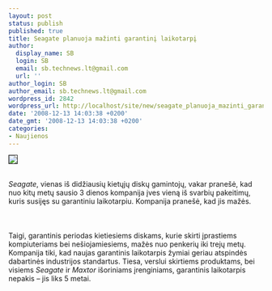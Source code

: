 ```yaml
---
layout: post
status: publish
published: true
title: Seagate planuoja mažinti garantinį laikotarpį
author:
  display_name: SB
  login: SB
  email: sb.technews.lt@gmail.com
  url: ''
author_login: SB
author_email: sb.technews.lt@gmail.com
wordpress_id: 2842
wordpress_url: http://localhost/site/new/seagate_planuoja_mazinti_garantini_laikotarpi/
date: '2008-12-13 14:03:38 +0200'
date_gmt: '2008-12-13 14:03:38 +0200'
categories:
- Naujienos
---
```

<div class="imgright"><img src="http://www.technews.lt/upl/Failai/Seagate%20logo.bmp" border="1"></div>
<p><br><i>Seagate</i>, vienas iš didžiausių kietųjų diskų gamintojų, vakar pranešė, kad nuo kitų metų sausio 3 dienos kompanija įves vieną iš svarbių pakeitimų, kuris susijęs su garantiniu laikotarpiu. Kompanija pranešė, kad jis mažės.<br />
<br><br />
<br>Taigi, garantinis periodas kietiesiems diskams, kurie skirti įprastiems kompiuteriams bei nešiojamiesiems, mažės nuo penkerių iki trejų metų. Kompanija tiki, kad naujas garantinis laikotarpis žymiai geriau atspindės dabartinės industrijos standartus. Tiesa, verslui skirtiems produktams, bei visiems <i>Seagate</i> ir <i>Maxtor</i> išoriniams įrenginiams, garantinis laikotarpis nepakis – jis liks 5 metai.<br />
<br><br />
<br><br />
<br></p>
